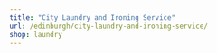 ```yaml
---
title: "City Laundry and Ironing Service"
url: /edinburgh/city-laundry-and-ironing-service/
shop: laundry
---
```

